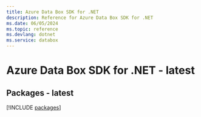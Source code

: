 ```yaml
---
title: Azure Data Box SDK for .NET
description: Reference for Azure Data Box SDK for .NET
ms.date: 06/05/2024
ms.topic: reference
ms.devlang: dotnet
ms.service: databox
---
```

# Azure Data Box SDK for .NET - latest
## Packages - latest
[!INCLUDE [packages](data-box-index.md)]